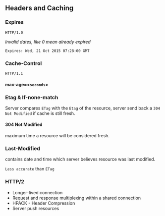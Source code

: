 ## Headers and Caching

### Expires

`HTTP/1.0`

*Invalid dates, like 0 mean already expired*

```
Expires: Wed, 21 Oct 2015 07:28:00 GMT
```

### Cache-Control

`HTTP/1.1`

#### max-age=<`seconds`>

### Etag & If-none-match

Server compares `ETag` with the `Etag` of the resource, server send back a `304 Not Modified` if cache is still fresh.

#### 304 Not Modified

maximum time a resource will be considered fresh.

### Last-Modified

contains date and time which server believes resource was last modified.

`Less accurate` than `ETag`

### HTTP/2

* Longer-lived connection
* Request and response multiplexing within a shared connection
* HPACK - Header Compression
* Server push resources
